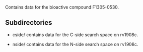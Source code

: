 Contains data for the bioactive compound F1305-0530.

## Subdirectories

- cside/ contains data for the C-side search space on rv1908c.

- nside/ contains data for the N-side search space on rv1908c.

